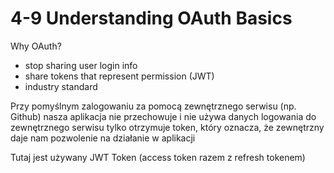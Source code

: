 # 4-9 Understanding OAuth Basics

Why OAuth?
- stop sharing user login info
- share tokens that represent permission (JWT)
- industry standard

Przy pomyślnym zalogowaniu za pomocą zewnętrznego serwisu (np. Github) nasza aplikacja nie przechowuje i nie używa danych logowania do zewnętrznego serwisu tylko otrzymuje token, który oznacza, że zewnętrzny daje nam pozwolenie na działanie w aplikacji

Tutaj jest używany JWT Token (access token razem z refresh tokenem)
